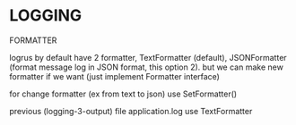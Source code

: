 # LOGGING 
FORMATTER

logrus by default have 2 formatter, TextFormatter (default), JSONFormatter (format message log in JSON format, this option 2). but we can make new formatter if we want (just implement Formatter interface)

for change formatter (ex from text to json) use SetFormatter()

previous (logging-3-output) file application.log use TextFormatter

